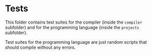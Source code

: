 # Tests
This folder contains test suites for the compiler (inside the `compiler` subfolder)
and for the programming language (inside the `projects` subfolder).

Test suites for the programming language are just random scripts that should compile without any errors.